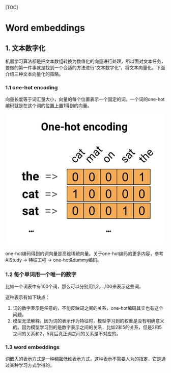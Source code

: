 [TOC]

# Word embeddings

## 1. 文本数字化

机器学习算法都是把文本数组转换为数值化的向量进行处理，所以面对文本任务，要做的第一件事就是找到一个合适的方法进行“文本数字化”，将文本向量化。下面介绍三种文本向量化的策略。

### 1.1 one-hot encoding

向量长度等于词汇量大小，向量的每个位置表示一个固定的词。一个词的one-hot编码就是在这个词的位置上置1得到的向量。

![one-hot](./images/one-hot.png)

one-hot编码得到的词向量是高维稀疏向量。关于one-hot编码的更多内容，参考AIStudy -> 特征工程 -> one-hot&dummy编码。

### 1.2 每个单词用一个唯一的数字

比如一个词表中有100个词，那么可以分别用1,2,...,100来表示这些词。

这种表示有如下缺点：

1. 词的数字表示是任意的，不能反映词之间的关系，one-hot编码其实也有这个问题。
2. 模型无法解释。因为词的表示作为特征时，模型学习到的权重是没有明确意义的。因为模型学习到的是数字表示之间的关系，比如2和5的关系，但是2和5之间的关系和2，5背后真正词之间的关系是不对应的。

### 1.3 word embeddings

词嵌入的表示方式是一种稠密低维表示方式，这种表示不需要人为的指定，它是通过某种学习方式学得的。
